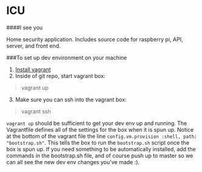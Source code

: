 # ICU
####I see you 

Home security application.  Includes source code for raspberry pi, API, server, and front end.

###To set up dev environment on your machine
1. [Install vagrant](https://www.vagrantup.com/docs/installation/)
2. Inside of git repo, start vagrant box:
  
  > vagrant up
3. Make sure you can ssh into the vagrant box:
  > vagrant ssh

`vagrant up` should be sufficient to get your dev env up and running. The Vagrantfile defines all of the settings for the box when it is spun up. Notice at the bottom of the vagrant file the line `config.vm.provision :shell, path: "bootstrap.sh"`.  This tells the box to run the `bootstrap.sh` script once the box is spun up.  If you need something to be automatically installed, add the commands in the bootstrap.sh file, and of course push up to master so we can all see the new dev env changes you've made :).
